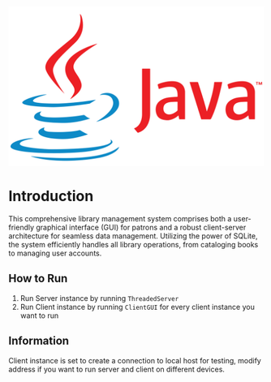 ![java](java.png)
# Introduction
This comprehensive library management system comprises both a user-friendly graphical interface (GUI) for 
patrons and a robust client-server architecture for seamless data management. Utilizing the power of SQLite, 
the system efficiently handles all library operations, from cataloging books to managing user accounts.

## How to Run
1. Run Server instance by running ```ThreadedServer```
2. Run Client instance by running ```ClientGUI``` for every client instance you want to run

## Information
Client instance is set to create a connection to local host for testing, modify address if you want to run server and client on different devices.
